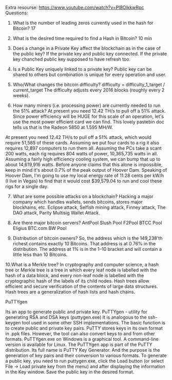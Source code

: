 Extra resourse:
https://www.youtube.com/watch?v=Pl8OlkkwRpc
Questions:
1. What is the number of leading zeros currently used in the hash for Bitcoin?
17

2. What is the desired time required to find a Hash in Bitcoin?
10 min 

3. Does a change in a Private Key affect the blockchain as in the case of the public key?
If the private key and public key connected. If the private key chanched public key supposed to have refresh too. 

4. Is a Public Key uniquely linked to a private key?
Public key can be shared to others but combination is unique for every operation and user. 

5. Who/What changes the bitcoin difficulty?
difficulty = difficulty_1_target / current_target
The difficulty adjusts every 2016 blocks (roughly every 2 weeks).

6. How many miners (i.e. processing power) are currently needed to run the 51% attack?
At present you need 12.42 TH/s to pull off a 51% attack. 
Since power efficiency will be HUGE for this scale of an operation, let's use the most power efficient card we can find. This lovely pastebin doc tells us that is the Radeon 5850 at 1.595 MH/W.

At present you need 12.42 TH/s to pull off a 51% attack, which would require 51,585 of these cards. Assuming we put four cards to a rig it also requires 12,897 computers to run them all. Assuming the PCs take a scant 200 watts, each rig requires 804 watts of power, 10,365,735 watts in all. Assuming a fairly high efficiency cooling system, we can bump that up to about 14,619,916 watts. Before anyone claims that this alone is impossible, keep in mind it's about 0.7% of the peak output of Hoover Dam. Speaking of Hoover Dam, I'm going to use my local energy rate of 11.28 cents per kW/h (I live in Vegas) to find that it would cost $39,579.04 to run and cool these rigs for a single day.

7. What are some possible attacks on a blockchain? Hacking a major company which handles wallets, sends bitcoins, stores major blockhains, etc.
Eclipse attack, Selfish mining attack, Finney attack, The DAO attack, Parity Multisig Wallet Attack.

8. Are there major bitcoin servers?
AntPool
Slush Pool
F2Pool
BTCC Pool
Eligius
BTC.com
BW Pool

9. Distribution of bitcoin owners?
So, the address which is the 149,238'th richest contains exactly 10 Bitcoins. That address is at 0.76% in the distribution. The address at 1% is in the 1–10 bracket and will contain a little less than 10 Bitcoins.

10.What is a Merkle tree?
In cryptography and computer science, a hash tree or Merkle tree is a tree in which every leaf node is labelled with the hash of a data block, and every non-leaf node is labelled with the cryptographic hash of the labels of its child nodes. Hash trees allow efficient and secure verification of the contents of large data structures. Hash trees are a generalization of hash lists and hash chains.

PuTTYgen

Its an app to generate public and private key. 
PuTTYgen - utility for generating RSA and DSA keys (puttygen.exe)
It is analogous to the ssh-keygen tool used in some other SSH implementations.
The basic function is to create public and private key pairs. PuTTY stores keys in its own format in .ppk files. However, the tool can also convert keys to and from other formats.
PuTTYgen.exe on Windows is a graphical tool. A command-line version is available for Linux.
The PuTTYgen app is part of the PuTTY distribution. Its full name is PuTTY Key Generator. And the purpose is the generation of key pairs and their conversion to various formats.
To generate a public key, you need to run puttygen.exe, click the Load button (or select File -> Load private key from the menu) and after displaying the information in the Key window. Save the public key in the desired format.

